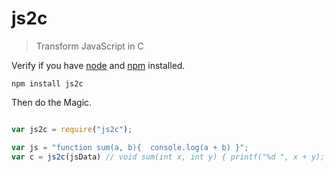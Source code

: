 # js2c

> Transform JavaScript in C

Verify if you have [node](https://nodejs.org/en/) and [npm](https://www.npmjs.org/) installed.

```shell
npm install js2c
```

Then do the Magic.

```javascript

var js2c = require("js2c");

var js = "function sum(a, b){  console.log(a + b) }";
var c = js2c(jsData) // void sum(int x, int y) { printf("%d ", x + y); } 

```
